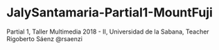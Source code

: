 # JalySantamaria-Partial1-MountFuji
Partial 1, Taller Multimedia 2018 - II, Universidad de la Sabana, Teacher Rigoberto Sáenz @rsaenzi
